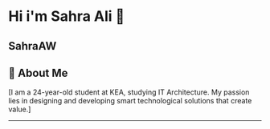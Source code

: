 # Hi i'm Sahra Ali 👋
## SahraAW 

## 🚀 About Me
[I am a 24-year-old student at KEA, studying IT Architecture.
My passion lies in designing and developing smart technological solutions that create value.]

---





